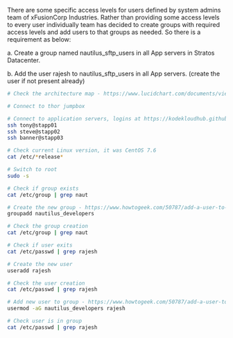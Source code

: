 There are some specific access levels for users defined by system admins team of xFusionCorp Industries. Rather than providing some access levels to every user individually team has decided to create groups with required access levels and add users to that groups as needed. So there is a requirement as below:

a. Create a group named nautilus_sftp_users in all App servers in Stratos Datacenter.

b. Add the user rajesh to nautilus_sftp_users in all App servers. (create the user if not present already)

```bash
# Check the architecture map - https://www.lucidchart.com/documents/view/58e22de2-c446-4b49-ae0f-db79a3318e97/0_0

# Connect to thor jumpbox

# Connect to application servers, logins at https://kodekloudhub.github.io/kodekloud-engineer/docs/projects/nautilus
ssh tony@stapp01
ssh steve@stapp02
ssh banner@stapp03

# Check current Linux version, it was CentOS 7.6
cat /etc/*release*

# Switch to root
sudo -s

# Check if group exists
cat /etc/group | grep naut

# Create the new group - https://www.howtogeek.com/50787/add-a-user-to-a-group-or-second-group-on-linux/
groupadd nautilus_developers

# Check the group creation
cat /etc/group | grep naut

# Check if user exits
cat /etc/passwd | grep rajesh

# Create the new user
useradd rajesh

# Check the user creation
cat /etc/passwd | grep rajesh

# Add new user to group - https://www.howtogeek.com/50787/add-a-user-to-a-group-or-second-group-on-linux/
usermod -aG nautilus_developers rajesh

# Check user is in group
cat /etc/passwd | grep rajesh
```

